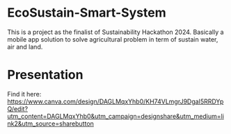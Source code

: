 # EcoSustain-Smart-System
This is a project as the finalist of Sustainability Hackathon 2024. Basically a mobile app solution to solve agricultural problem in term of sustain water, air and land. 
# Presentation
Find it here: 
https://www.canva.com/design/DAGLMqxYhb0/KH74VLmgrJ9DgaI5RRDYpQ/edit?utm_content=DAGLMqxYhb0&utm_campaign=designshare&utm_medium=link2&utm_source=sharebutton
